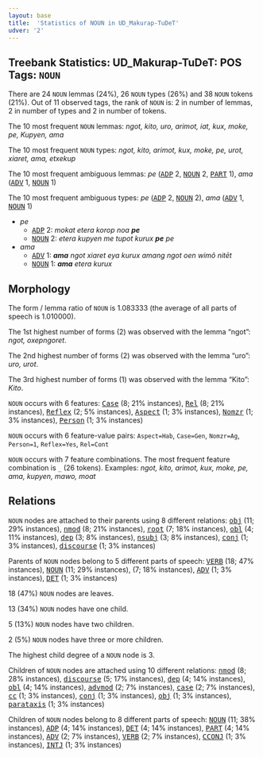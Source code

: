 ```yaml
---
layout: base
title:  'Statistics of NOUN in UD_Makurap-TuDeT'
udver: '2'
---
```


## Treebank Statistics: UD_Makurap-TuDeT: POS Tags: `NOUN`

There are 24 `NOUN` lemmas (24%), 26 `NOUN` types (26%) and 38 `NOUN` tokens (21%).
Out of 11 observed tags, the rank of `NOUN` is: 2 in number of lemmas, 2 in number of types and 2 in number of tokens.

The 10 most frequent `NOUN` lemmas: <em>ngot, kito, uro, arimot, iat, kux, moke, pe, Kupyen, ama</em>

The 10 most frequent `NOUN` types:  <em>ngot, kito, arimot, kux, moke, pe, urot, xiaret, ama, etxekup</em>

The 10 most frequent ambiguous lemmas: <em>pe</em> (<tt><a href="mpu_tudet-pos-ADP.html">ADP</a></tt> 2, <tt><a href="mpu_tudet-pos-NOUN.html">NOUN</a></tt> 2, <tt><a href="mpu_tudet-pos-PART.html">PART</a></tt> 1), <em>ama</em> (<tt><a href="mpu_tudet-pos-ADV.html">ADV</a></tt> 1, <tt><a href="mpu_tudet-pos-NOUN.html">NOUN</a></tt> 1)

The 10 most frequent ambiguous types:  <em>pe</em> (<tt><a href="mpu_tudet-pos-ADP.html">ADP</a></tt> 2, <tt><a href="mpu_tudet-pos-NOUN.html">NOUN</a></tt> 2), <em>ama</em> (<tt><a href="mpu_tudet-pos-ADV.html">ADV</a></tt> 1, <tt><a href="mpu_tudet-pos-NOUN.html">NOUN</a></tt> 1)


* <em>pe</em>
  * <tt><a href="mpu_tudet-pos-ADP.html">ADP</a></tt> 2: <em>mokat etera korop noa <b>pe</b></em>
  * <tt><a href="mpu_tudet-pos-NOUN.html">NOUN</a></tt> 2: <em>etera kupyen me tupot kurux <b>pe</b> pe</em>
* <em>ama</em>
  * <tt><a href="mpu_tudet-pos-ADV.html">ADV</a></tt> 1: <em><b>ama</b> ngot xiaret eya kurux amang ngot oen wimõ nitēt</em>
  * <tt><a href="mpu_tudet-pos-NOUN.html">NOUN</a></tt> 1: <em><b>ama</b> etera kurux</em>

## Morphology

The form / lemma ratio of `NOUN` is 1.083333 (the average of all parts of speech is 1.010000).

The 1st highest number of forms (2) was observed with the lemma “ngot”: <em>ngot, oxepngoret</em>.

The 2nd highest number of forms (2) was observed with the lemma “uro”: <em>uro, urot</em>.

The 3rd highest number of forms (1) was observed with the lemma “Kito”: <em>Kito</em>.

`NOUN` occurs with 6 features: <tt><a href="mpu_tudet-feat-Case.html">Case</a></tt> (8; 21% instances), <tt><a href="mpu_tudet-feat-Rel.html">Rel</a></tt> (8; 21% instances), <tt><a href="mpu_tudet-feat-Reflex.html">Reflex</a></tt> (2; 5% instances), <tt><a href="mpu_tudet-feat-Aspect.html">Aspect</a></tt> (1; 3% instances), <tt><a href="mpu_tudet-feat-Nomzr.html">Nomzr</a></tt> (1; 3% instances), <tt><a href="mpu_tudet-feat-Person.html">Person</a></tt> (1; 3% instances)

`NOUN` occurs with 6 feature-value pairs: `Aspect=Hab`, `Case=Gen`, `Nomzr=Ag`, `Person=1`, `Reflex=Yes`, `Rel=Cont`

`NOUN` occurs with 7 feature combinations.
The most frequent feature combination is `_` (26 tokens).
Examples: <em>ngot, kito, arimot, kux, moke, pe, ama, kupyen, mawo, moat</em>


## Relations

`NOUN` nodes are attached to their parents using 8 different relations: <tt><a href="mpu_tudet-dep-obj.html">obj</a></tt> (11; 29% instances), <tt><a href="mpu_tudet-dep-nmod.html">nmod</a></tt> (8; 21% instances), <tt><a href="mpu_tudet-dep-root.html">root</a></tt> (7; 18% instances), <tt><a href="mpu_tudet-dep-obl.html">obl</a></tt> (4; 11% instances), <tt><a href="mpu_tudet-dep-dep.html">dep</a></tt> (3; 8% instances), <tt><a href="mpu_tudet-dep-nsubj.html">nsubj</a></tt> (3; 8% instances), <tt><a href="mpu_tudet-dep-conj.html">conj</a></tt> (1; 3% instances), <tt><a href="mpu_tudet-dep-discourse.html">discourse</a></tt> (1; 3% instances)

Parents of `NOUN` nodes belong to 5 different parts of speech: <tt><a href="mpu_tudet-pos-VERB.html">VERB</a></tt> (18; 47% instances), <tt><a href="mpu_tudet-pos-NOUN.html">NOUN</a></tt> (11; 29% instances),  (7; 18% instances), <tt><a href="mpu_tudet-pos-ADV.html">ADV</a></tt> (1; 3% instances), <tt><a href="mpu_tudet-pos-DET.html">DET</a></tt> (1; 3% instances)

18 (47%) `NOUN` nodes are leaves.

13 (34%) `NOUN` nodes have one child.

5 (13%) `NOUN` nodes have two children.

2 (5%) `NOUN` nodes have three or more children.

The highest child degree of a `NOUN` node is 3.

Children of `NOUN` nodes are attached using 10 different relations: <tt><a href="mpu_tudet-dep-nmod.html">nmod</a></tt> (8; 28% instances), <tt><a href="mpu_tudet-dep-discourse.html">discourse</a></tt> (5; 17% instances), <tt><a href="mpu_tudet-dep-dep.html">dep</a></tt> (4; 14% instances), <tt><a href="mpu_tudet-dep-obl.html">obl</a></tt> (4; 14% instances), <tt><a href="mpu_tudet-dep-advmod.html">advmod</a></tt> (2; 7% instances), <tt><a href="mpu_tudet-dep-case.html">case</a></tt> (2; 7% instances), <tt><a href="mpu_tudet-dep-cc.html">cc</a></tt> (1; 3% instances), <tt><a href="mpu_tudet-dep-conj.html">conj</a></tt> (1; 3% instances), <tt><a href="mpu_tudet-dep-obj.html">obj</a></tt> (1; 3% instances), <tt><a href="mpu_tudet-dep-parataxis.html">parataxis</a></tt> (1; 3% instances)

Children of `NOUN` nodes belong to 8 different parts of speech: <tt><a href="mpu_tudet-pos-NOUN.html">NOUN</a></tt> (11; 38% instances), <tt><a href="mpu_tudet-pos-ADP.html">ADP</a></tt> (4; 14% instances), <tt><a href="mpu_tudet-pos-DET.html">DET</a></tt> (4; 14% instances), <tt><a href="mpu_tudet-pos-PART.html">PART</a></tt> (4; 14% instances), <tt><a href="mpu_tudet-pos-ADV.html">ADV</a></tt> (2; 7% instances), <tt><a href="mpu_tudet-pos-VERB.html">VERB</a></tt> (2; 7% instances), <tt><a href="mpu_tudet-pos-CCONJ.html">CCONJ</a></tt> (1; 3% instances), <tt><a href="mpu_tudet-pos-INTJ.html">INTJ</a></tt> (1; 3% instances)

